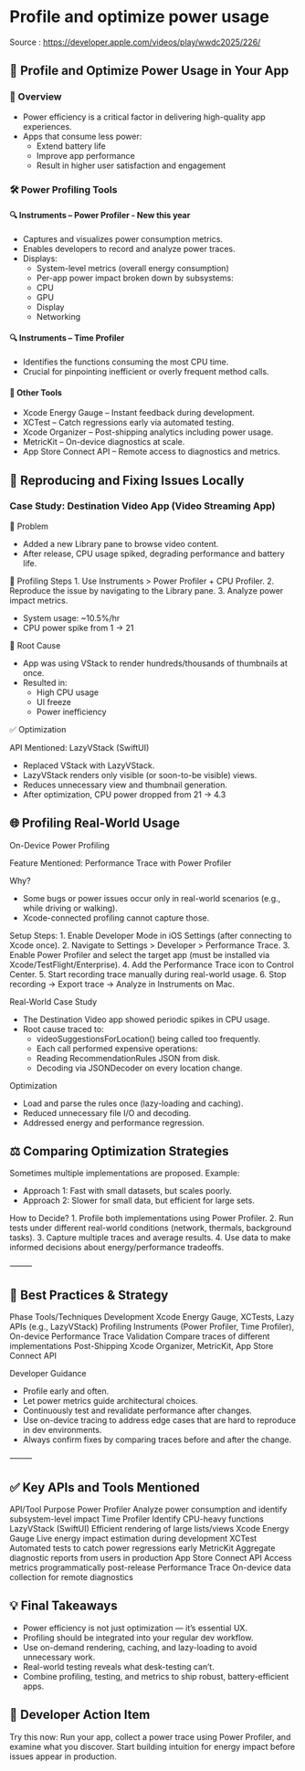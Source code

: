 # Profile and optimize power usage

Source : https://developer.apple.com/videos/play/wwdc2025/226/


## 🔋 Profile and Optimize Power Usage in Your App

### 🧭 Overview

- Power efficiency is a critical factor in delivering high-quality app experiences.
- Apps that consume less power:
    - Extend battery life
	- Improve app performance
	- Result in higher user satisfaction and engagement


### 🛠️ Power Profiling Tools

#### 🔍 Instruments – Power Profiler - New this year

- Captures and visualizes power consumption metrics.
- Enables developers to record and analyze power traces.
- Displays:
    - System-level metrics (overall energy consumption)
    - Per-app power impact broken down by subsystems:
    - CPU
    - GPU
    - Display
    - Networking

#### 🔍 Instruments – Time Profiler

- Identifies the functions consuming the most CPU time.
- Crucial for pinpointing inefficient or overly frequent method calls.

#### 🧪 Other Tools
- Xcode Energy Gauge – Instant feedback during development.
- XCTest – Catch regressions early via automated testing.
- Xcode Organizer – Post-shipping analytics including power usage.
- MetricKit – On-device diagnostics at scale.
- App Store Connect API – Remote access to diagnostics and metrics.


## 🧪 Reproducing and Fixing Issues Locally

### Case Study: Destination Video App (Video Streaming App)

🧾 Problem
- Added a new Library pane to browse video content.
- After release, CPU usage spiked, degrading performance and battery life.

🧰 Profiling Steps
	1.	Use Instruments > Power Profiler + CPU Profiler.
	2.	Reproduce the issue by navigating to the Library pane.
	3.	Analyze power impact metrics.
- System usage: ~10.5%/hr
- CPU power spike from 1 → 21

📌 Root Cause
- App was using VStack to render hundreds/thousands of thumbnails at once.
- Resulted in:
    - High CPU usage
    - UI freeze
    - Power inefficiency

✅ Optimization

API Mentioned: LazyVStack (SwiftUI)

- Replaced VStack with LazyVStack.
- LazyVStack renders only visible (or soon-to-be visible) views.
- Reduces unnecessary view and thumbnail generation.
- After optimization, CPU power dropped from 21 → 4.3


## 🌐 Profiling Real-World Usage

On-Device Power Profiling

Feature Mentioned: Performance Trace with Power Profiler

Why?
- Some bugs or power issues occur only in real-world scenarios (e.g., while driving or walking).
- Xcode-connected profiling cannot capture those.

Setup Steps:
	1.	Enable Developer Mode in iOS Settings (after connecting to Xcode once).
	2.	Navigate to Settings > Developer > Performance Trace.
	3.	Enable Power Profiler and select the target app (must be installed via Xcode/TestFlight/Enterprise).
	4.	Add the Performance Trace icon to Control Center.
	5.	Start recording trace manually during real-world usage.
	6.	Stop recording → Export trace → Analyze in Instruments on Mac.

Real-World Case Study
- The Destination Video app showed periodic spikes in CPU usage.
- Root cause traced to:
    - videoSuggestionsForLocation() being called too frequently.
    - Each call performed expensive operations:
    - Reading RecommendationRules JSON from disk.
    - Decoding via JSONDecoder on every location change.

Optimization
- Load and parse the rules once (lazy-loading and caching).
- Reduced unnecessary file I/O and decoding.
- Addressed energy and performance regression.


## ⚖️ Comparing Optimization Strategies

Sometimes multiple implementations are proposed. Example:
- Approach 1: Fast with small datasets, but scales poorly.
- Approach 2: Slower for small data, but efficient for large sets.

How to Decide?
	1.	Profile both implementations using Power Profiler.
	2.	Run tests under different real-world conditions (network, thermals, background tasks).
	3.	Capture multiple traces and average results.
	4.	Use data to make informed decisions about energy/performance tradeoffs.

⸻

## 🧩 Best Practices & Strategy

Phase	Tools/Techniques
Development	Xcode Energy Gauge, XCTests, Lazy APIs (e.g., LazyVStack)
Profiling	Instruments (Power Profiler, Time Profiler), On-device Performance Trace
Validation	Compare traces of different implementations
Post-Shipping	Xcode Organizer, MetricKit, App Store Connect API

Developer Guidance
- Profile early and often.
- Let power metrics guide architectural choices.
- Continuously test and revalidate performance after changes.
- Use on-device tracing to address edge cases that are hard to reproduce in dev environments.
- Always confirm fixes by comparing traces before and after the change.

⸻

## ✅ Key APIs and Tools Mentioned

API/Tool	Purpose
Power Profiler	Analyze power consumption and identify subsystem-level impact
Time Profiler	Identify CPU-heavy functions
LazyVStack (SwiftUI)	Efficient rendering of large lists/views
Xcode Energy Gauge	Live energy impact estimation during development
XCTest	Automated tests to catch power regressions early
MetricKit	Aggregate diagnostic reports from users in production
App Store Connect API	Access metrics programmatically post-release
Performance Trace	On-device data collection for remote diagnostics


## 💡 Final Takeaways
- Power efficiency is not just optimization — it’s essential UX.
- Profiling should be integrated into your regular dev workflow.
- Use on-demand rendering, caching, and lazy-loading to avoid unnecessary work.
- Real-world testing reveals what desk-testing can’t.
- Combine profiling, testing, and metrics to ship robust, battery-efficient apps.


## 📌 Developer Action Item

Try this now: Run your app, collect a power trace using Power Profiler, and examine what you discover. Start building intuition for energy impact before issues appear in production.
